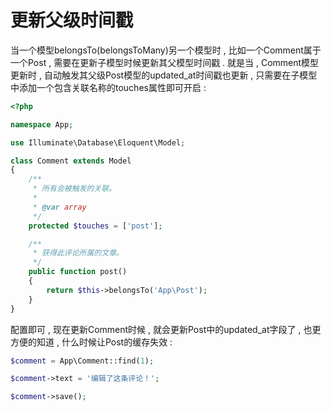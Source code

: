 # 更新父级时间戳

当一个模型belongsTo\(belongsToMany\)另一个模型时 , 比如一个Comment属于一个Post , 需要在更新子模型时候更新其父模型时间戳 . 就是当 , Comment模型更新时 , 自动触发其父级Post模型的updated\_at时间戳也更新 , 只需要在子模型中添加一个包含关联名称的touches属性即可开启 :

```php
<?php

namespace App;

use Illuminate\Database\Eloquent\Model;

class Comment extends Model
{
    /**
     * 所有会被触发的关联。
     *
     * @var array
     */
    protected $touches = ['post'];

    /**
     * 获得此评论所属的文章。
     */
    public function post()
    {
        return $this->belongsTo('App\Post');
    }
}
```

配置即可 , 现在更新Comment时候 , 就会更新Post中的updated\_at字段了 , 也更方便的知道 , 什么时候让Post的缓存失效 : 

```php
$comment = App\Comment::find(1);

$comment->text = '编辑了这条评论！';

$comment->save();
```



